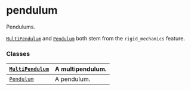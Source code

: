 # pendulum

Pendulums.

[`MultiPendulum`](manim_physics.rigid_mechanics.pendulum.MultiPendulum.md#manim_physics.rigid_mechanics.pendulum.MultiPendulum) and [`Pendulum`](manim_physics.rigid_mechanics.pendulum.Pendulum.md#manim_physics.rigid_mechanics.pendulum.Pendulum) both stem from the
`rigid_mechanics` feature.

### Classes

| [`MultiPendulum`](manim_physics.rigid_mechanics.pendulum.MultiPendulum.md#manim_physics.rigid_mechanics.pendulum.MultiPendulum)   | A multipendulum.   |
|-----------------------------------------------------------------------------------------------------------------------------------|--------------------|
| [`Pendulum`](manim_physics.rigid_mechanics.pendulum.Pendulum.md#manim_physics.rigid_mechanics.pendulum.Pendulum)                  | A pendulum.        |
